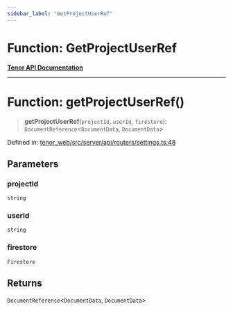 ```yaml
---
sidebar_label: "GetProjectUserRef"
---
```


# Function: GetProjectUserRef

[**Tenor API Documentation**](../../README.md)

***

# Function: getProjectUserRef()

> **getProjectUserRef**(`projectId`, `userId`, `firestore`): `DocumentReference`\<`DocumentData`, `DocumentData`\>

Defined in: [tenor\_web/src/server/api/routers/settings.ts:48](https://github.com/Apantli/Tenor/blob/b33873959b5093fc3e3d66ac4f230a78a6395bbd/tenor_web/src/server/api/routers/settings.ts#L48)

## Parameters

### projectId

`string`

### userId

`string`

### firestore

`Firestore`

## Returns

`DocumentReference`\<`DocumentData`, `DocumentData`\>
